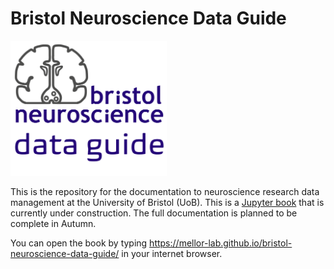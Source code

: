 # Bristol Neuroscience Data Guide

<img src="logo.png" width="250">

This is the repository for the documentation to neuroscience research data management at the University of Bristol (UoB). This is a [Jupyter book](https://jupyterbook.org/) that is currently under construction. The full documentation is planned to be complete in Autumn.

You can open the book by typing https://mellor-lab.github.io/bristol-neuroscience-data-guide/ in your internet browser.
